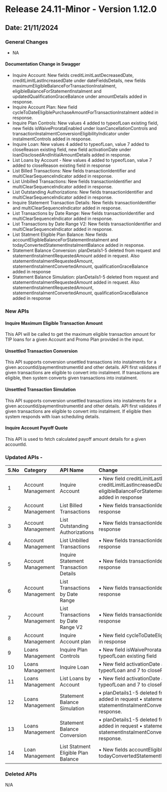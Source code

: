 # Release 24.11-Minor - Version 1.12.0

## Date: 21/11/2024

### General Changes

- NA

#### Documentation Change in Swagger

- Inquire Account: New fields creditLimitLastDecreasedDate, creditLimitLastIncreasedDate under dateFieldsDetails, new fields maximumEligibleBalanceForTransactionInstalment, eligibleBalanceForStatementInstalment and updatedQualificationGraceBalance under amountDetails added in response.
- Inquire Account Plan: New field cycleToDateEligiblePurchaseAmountForTransactionInstalment added in response.
- Inquire Plan Controls: New values 4 added to typeofLoan existing field, new fields isWaiveProrataEnabled under loanCancellationControls and transactionInstalmentConversionEligibilityIndicator under instalmentControls added in response.
- Inquire Loan: New values 4 added to typeofLoan, value 7 added to closeReason existing field, new field activationDate under loanDisclosedAndInitialAmountDetails added in response.
- List Loans by Account - New values 4 added to typeofLoan, value 7 added to closeReason existing field in response
- List Billed Transactions: New fields transactionIdentifier and multiClearSequenceIndicator added in response.
- List Unbilled Transactions: New fields transactionIdentifier and multiClearSequenceIndicator added in response.
- List Outstanding Authorizations: New fields transactionIdentifier and multiClearSequenceIndicator added in response.
- Inquire Statement Transaction Details: New fields transactionIdentifier and multiClearSequenceIndicator added in response.
- List Transactions by Date Range: New fields transactionIdentifier and multiClearSequenceIndicator added in response.
- List Transactions by Date Range V2: New fields transactionIdentifier and multiClearSequenceIndicator added in response.
- List Statment Eligible Plan Balance: New fields accountEligibleBalanceForStatementInstalment and todayConvertedStatementInstalmentBalance added in response. 
- Statement Balance Conversion: planDetails1-5 deleted from request and statementInstalmentRequestedAmount added in request. Also statementInstalmentRequestedAmount, statementInstalmentConvertedAmount, qualificationGraceBalance added in response 
- Statement Balance Simulation: planDetails1-5 deleted from request and statementInstalmentRequestedAmount added in request. Also statementInstalmentRequestedAmount, statementInstalmentConvertedAmount, qualificationGraceBalance added in response

### New APIs

#### Inquire Maximum Eligible Transaction Amount

This API will be called to get the maximum eligible transaction amount for TIP loans for a given Account and Promo Plan provided in the input.

#### Unsettled Transaction Conversion

This API supports conversion unsettled transactions into instalments for a given accountId/paymentInstrumentId and other details. API first validates if given transactions are eligible to convert into instalment. If transactions are eligible, then system converts given transactions into instalment.

#### Unsettled Transaction Simulation

This API supports conversion unsettled transactions into instalments for a given accountId/paymentInstrumentId and other details. API first validates if given transactions are eligible to convert into instalment. If eligible then system responds with loan scheduling details.

#### Inquire Account Payoff Quote  

This API is used to fetch calculated payoff amount details for a given accountId.

### Updated APIs -

| S.No |  Category | API Name |  Change |
| :---  | :------- |  :------ | :------- |
| 1 | Account Management | Inquire Account | •  New field creditLimitLastDecreasedDate, creditLimitLastIncreasedDate,maximumEligibleBalanceForTransactionInstalment, eligibleBalanceForStatementInstalment and updatedQualificationGraceBalance added in response |
| 2 | Account Management | List Billed Transactions | • New fields transactionIdentifier and multiClearSequenceIndicator added in response |
| 3 | Account Management | List Outstanding Authorizations | • New fields transactionIdentifier and multiClearSequenceIndicator added in response |
| 4 | Account Management | List Unbilled Transactions | • New fields transactionIdentifier and multiClearSequenceIndicator added in response |
| 5 | Account Management | Inquire Statement Transaction Details | • New fields transactionIdentifier and multiClearSequenceIndicator added in response |
| 6 | Account Management | List Transactions by Date Range | • New fields transactionIdentifier and multiClearSequenceIndicator added in response |
| 7 | Account Management | List Transactions by Date Range V2 | • New fields transactionIdentifier and multiClearSequenceIndicator added in response |
| 8 | Account Management | Inquire Account plan | • New field cycleToDateEligiblePurchaseAmountForTransactionInstalment added in response |
| 9 | Loans Management | Inquire Plan Controls | • New field isWaiveProrataEnabled added in response •  New values 4 added to typeofLoan existing field |
| 10 | Loans Management | Inquire Loan | • New field activationDate added in response •  New values 4 added to typeofLoan and 7 to closeReason |
| 11| Loans Management | List Loans by Account | • New field activationDate added in response •  New values 4 added to typeofLoan and 7 to closeReason |
| 12 | Loans Management | Statement Balance Simulation | • planDetails1-5 deleted from request •  statementInstalmentRequestedAmount added in request •  statementInstalmentRequestedAmount, statementInstalmentConvertedAmount, qualificationGraceBalance added in response. |
| 13 | Loans Management | Statement Balance Conversion | • planDetails1-5 deleted from request •  statementInstalmentRequestedAmount added in request •  statementInstalmentRequestedAmount, statementInstalmentConvertedAmount, qualificationGraceBalance added in response. |
| 14 | Loan Management | List Statment Eligible Plan Balance | • New fields accountEligibleBalanceForStatementInstalment and todayConvertedStatementInstalmentBalance added in response |

### Deleted APIs

N/A
